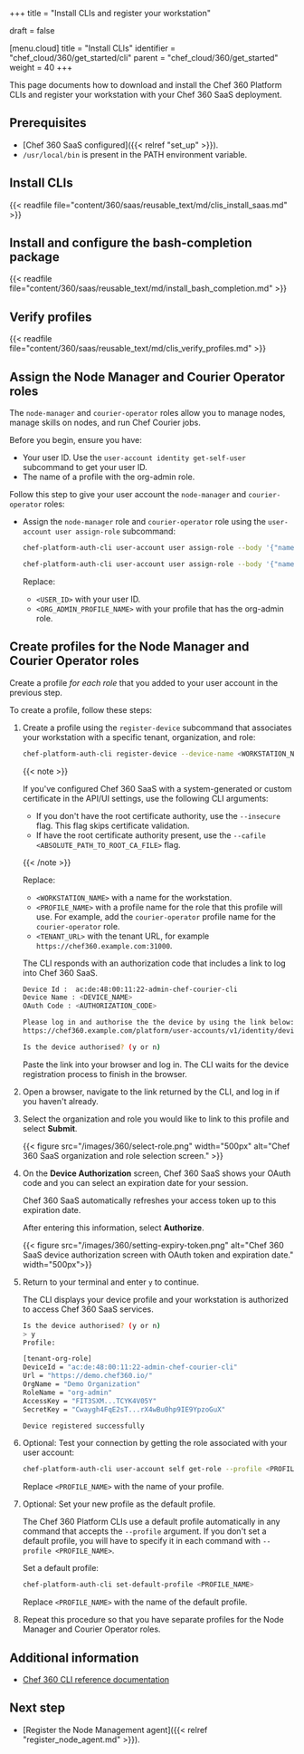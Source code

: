+++
title = "Install CLIs and register your workstation"

draft = false

[menu.cloud]
title = "Install CLIs"
identifier = "chef_cloud/360/get_started/cli"
parent = "chef_cloud/360/get_started"
weight = 40
+++

This page documents how to download and install the Chef 360 Platform CLIs and register your workstation with your Chef 360 SaaS deployment.

## Prerequisites

- [Chef 360 SaaS configured]({{< relref "set_up" >}}).
- `/usr/local/bin` is present in the PATH environment variable.

## Install CLIs

{{< readfile file="content/360/saas/reusable_text/md/clis_install_saas.md" >}}

## Install and configure the bash-completion package

{{< readfile file="content/360/saas/reusable_text/md/install_bash_completion.md" >}}

## Verify profiles

{{< readfile file="content/360/saas/reusable_text/md/clis_verify_profiles.md" >}}

## Assign the Node Manager and Courier Operator roles

The `node-manager` and `courier-operator` roles allow you to manage nodes, manage skills on nodes, and run Chef Courier jobs.

Before you begin, ensure you have:

- Your user ID. Use the `user-account identity get-self-user` subcommand to get your user ID.
- The name of a profile with the org-admin role.

Follow this step to give your user account the `node-manager` and `courier-operator` roles:

- Assign the `node-manager` role and `courier-operator` role using the `user-account user assign-role` subcommand:

  ```sh
  chef-platform-auth-cli user-account user assign-role --body '{"name": "node-manager", "roleId": "6e7df273-928b-41ec-b6f6-e3f5138a6f9e"}' --userId <USER_ID> --profile <ORG_ADMIN_PROFILE_NAME>
  ```

  ```sh
  chef-platform-auth-cli user-account user assign-role --body '{"name": "courier-operator", "roleId": "ac12c3a6-95f7-429d-b3fc-584ce1cf74de"}' --userId <USER_ID> --profile <ORG_ADMIN_PROFILE_NAME>
  ```

  Replace:

  - `<USER_ID>` with your user ID.
  - `<ORG_ADMIN_PROFILE_NAME>` with your profile that has the org-admin role.

## Create profiles for the Node Manager and Courier Operator roles

Create a profile _for each role_ that you added to your user account in the previous step.

To create a profile, follow these steps:

1. Create a profile using the `register-device` subcommand that associates your workstation with a specific tenant, organization, and role:

    ```sh
    chef-platform-auth-cli register-device --device-name <WORKSTATION_NAME> --profile-name <PROFILE_NAME> --url <TENANT_URL>
    ```

    {{< note >}}

    If you've configured Chef 360 SaaS with a system-generated or custom certificate in the API/UI settings, use the following CLI arguments:

    - If you don't have the root certificate authority, use the `--insecure` flag. This flag skips certificate validation.
    - If have the root certificate authority present, use the `--cafile <ABSOLUTE_PATH_TO_ROOT_CA_FILE>` flag.

    {{< /note >}}

    Replace:

    - `<WORKSTATION_NAME>` with a name for the workstation.
    - `<PROFILE_NAME>` with a profile name for the role that this profile will use. For example, add the `courier-operator` profile name for the `courier-operator` role.
    - `<TENANT_URL>` with the tenant URL, for example `https://chef360.example.com:31000`.

    The CLI responds with an authorization code that includes a link to log into Chef 360 SaaS.

    ```sh
    Device Id :  ac:de:48:00:11:22-admin-chef-courier-cli
    Device Name : <DEVICE_NAME>
    OAuth Code : <AUTHORIZATION_CODE>

    Please log in and authorise the the device by using the link below:
    https://chef360.example.com/platform/user-accounts/v1/identity/device/ac:de:48:00:11:22-admin-chef-courier-cli/authorise?oauthCode=<AUTHORIZATION_CODE>&appType=chef-courier-cli&deviceName=<WORKSTATION>

    Is the device authorised? (y or n)
    ```

    Paste the link into your browser and log in.
    The CLI waits for the device registration process to finish in the browser.

1. Open a browser, navigate to the link returned by the CLI, and log in if you haven't already.

1. Select the organization and role you would like to link to this profile and select **Submit**.

    {{< figure src="/images/360/select-role.png" width="500px" alt="Chef 360 SaaS organization and role selection screen." >}}

1. On the **Device Authorization** screen, Chef 360 SaaS shows your OAuth code and you can select an expiration date for your session.

   Chef 360 SaaS automatically refreshes your access token up to this expiration date.

   After entering this information, select **Authorize**.

    {{< figure src="/images/360/setting-expiry-token.png" alt="Chef 360 SaaS device authorization screen with OAuth token and expiration date." width="500px">}}

1. Return to your terminal and enter `y` to continue.

    The CLI displays your device profile and your workstation is authorized to access Chef 360 SaaS services.

    ```sh
    Is the device authorised? (y or n)
    > y
    Profile:

    [tenant-org-role]
    DeviceId = "ac:de:48:00:11:22-admin-chef-courier-cli"
    Url = "https://demo.chef360.io/"
    OrgName = "Demo Organization"
    RoleName = "org-admin"
    AccessKey = "FIT3SXM...TCYK4V05Y"
    SecretKey = "Cwaygh4FqE2sT...rX4wBu0hp9IE9YpzoGuX"

    Device registered successfully
    ```

1. Optional: Test your connection by getting the role associated with your user account:

    ```sh
    chef-platform-auth-cli user-account self get-role --profile <PROFILE_NAME>
    ```

    Replace `<PROFILE_NAME>` with the name of your profile.

1. Optional: Set your new profile as the default profile.

    The Chef 360 Platform CLIs use a default profile automatically in any command that accepts the `--profile` argument.
    If you don't set a default profile, you will have to specify it in each command with `--profile <PROFILE_NAME>`.

    Set a default profile:

    ```sh
    chef-platform-auth-cli set-default-profile <PROFILE_NAME>
    ```

    Replace `<PROFILE_NAME>` with the name of the default profile.

1. Repeat this procedure so that you have separate profiles for the Node Manager and Courier Operator roles.

## Additional information

- [Chef 360 CLI reference documentation](https://docs.chef.io/360/1.3/reference/cli/)

## Next step

- [Register the Node Management agent]({{< relref "register_node_agent.md" >}}).
